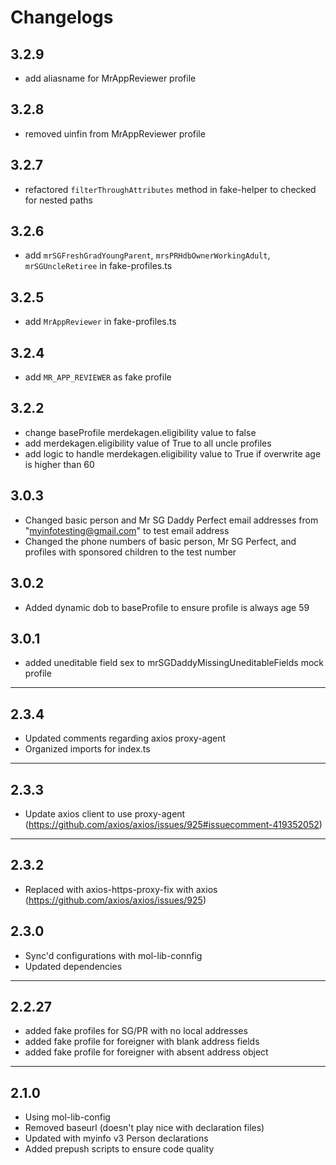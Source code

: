 # Changelogs

## 3.2.9
- add aliasname for MrAppReviewer profile

## 3.2.8
- removed uinfin from MrAppReviewer profile

## 3.2.7
- refactored `filterThroughAttributes` method in fake-helper to checked for nested paths

## 3.2.6
- add `mrSGFreshGradYoungParent`, `mrsPRHdbOwnerWorkingAdult`, `mrSGUncleRetiree` in fake-profiles.ts

## 3.2.5
- add `MrAppReviewer` in fake-profiles.ts

## 3.2.4
- add `MR_APP_REVIEWER` as fake profile

## 3.2.2
- change baseProfile merdekagen.eligibility value to false
- add merdekagen.eligibility value of True to all uncle profiles
- add logic to handle merdekagen.eligibility value to True if overwrite age is higher than 60

## 3.0.3
- Changed basic person and Mr SG Daddy Perfect email addresses from "myinfotesting@gmail.com" to test email address
- Changed the phone numbers of basic person, Mr SG Perfect, and profiles with sponsored children to the test number

## 3.0.2
- Added dynamic dob to baseProfile to ensure profile is always age 59

## 3.0.1

- added uneditable field sex to mrSGDaddyMissingUneditableFields mock profile

---

## 2.3.4

- Updated comments regarding axios proxy-agent
- Organized imports for index.ts

---

## 2.3.3

- Update axios client to use proxy-agent (https://github.com/axios/axios/issues/925#issuecomment-419352052)

---

## 2.3.2

- Replaced with axios-https-proxy-fix with axios (https://github.com/axios/axios/issues/925)

## 2.3.0

- Sync'd configurations with mol-lib-connfig
- Updated dependencies

---

## 2.2.27

- added fake profiles for SG/PR with no local addresses
- added fake profile for foreigner with blank address fields
- added fake profile for foreigner with absent address object

---

## 2.1.0

- Using mol-lib-config
- Removed baseurl (doesn't play nice with declaration files)
- Updated with myinfo v3 Person declarations
- Added prepush scripts to ensure code quality
